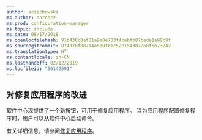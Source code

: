 ```yaml
---
author: aczechowski
ms.author: aaroncz
ms.prod: configuration-manager
ms.topic: include
ms.date: 08/17/2018
ms.openlocfilehash: 91b438c8af81a9e0e703f4bebfb87bede1a99c9f
ms.sourcegitcommit: 874d78f08714a509f61c52b154387268f5b73242
ms.translationtype: HT
ms.contentlocale: zh-CN
ms.lasthandoff: 02/12/2019
ms.locfileid: "56142591"
---
```

## <a name="bkmk_repair"></a> 对修复应用程序的改进
<!--1357866-->

软件中心现提供了一个新按钮，可用于修复应用程序。 当为应用程序配置修复程序时，用户可以从软件中心启动命令。 

有关详细信息，请参阅[修复应用程序](/sccm/core/get-started/capabilities-in-technical-preview-1807#bkmk_app-repair)。


